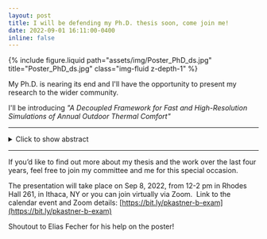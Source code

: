 ```yaml
---
layout: post
title: I will be defending my Ph.D. thesis soon, come join me!
date: 2022-09-01 16:11:00-0400
inline: false
---
```


<div class="row justify-content-sm-center">
    <div class="col-sm-6 mt-3 mt-md-0">
        {% include figure.liquid path="assets/img/Poster_PhD_ds.jpg" title="Poster_PhD_ds.jpg" class="img-fluid z-depth-1" %}
    </div>
</div>


My Ph.D. is nearing its end and I'll have the opportunity to present my research to the wider community. 

I'll be introducing *"A Decoupled Framework for Fast and High-Resolution Simulations of Annual Outdoor Thermal Comfort"*

---

<details>
<summary>Click to show abstract</summary>
Cities will experience a substantial increase in extreme weather events as global warming
continues, thereby affecting the microclimate they create for their citizens. The micro
climate in cities is shaped by the built environment, proposed and developed by architects
and urban designers, and constrained by the zoning rules imposed by urban planners.
These stakeholders go through a design process where the most impactful changes can
only be made very early on; however, there are currently no computational tools to
estimate the microclimatic impact of their designs at this crucial stage.
<br>
This thesis introduces a decoupled approach to simulating outdoor thermal comfort
motivated by global sensitivity analyses. For this, we streamline and validate computational
fluid dynamics and ray tracing processes needed to simulate the wind velocity and mean
radiant temperature in urban areas. We further introduce a surrogate model driven by
a generative adversarial network that allows for near-instantaneous design feedback in
very early design.
<br>
In three case studies, we show how the methods can be used in practice at different
scales: (1) to engage in building-scale architectural design, (2) run parametric studies
and optimization for urban design, (3) and inform city-scale urban policy. We conclude
by providing an outlook on how the latest machine learning techniques will likely be
applied to the field of architecture, revolutionizing the way we engage with environmental
performance simulation in the design process.
<br>
</details>

---

If you’d like to find out more about my thesis and the work over the last four years, feel free to join my committee and me for this special occasion. 

The presentation will take place on Sep 8, 2022, from 12-2 pm in Rhodes Hall 261, in Ithaca, NY or you can join virtually via Zoom. 
Link to the calendar event and Zoom details: [https://bit.ly/pkastner-b-exam](https://bit.ly/pkastner-b-exam)

Shoutout to Elias Fecher for his help on the poster!

